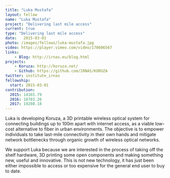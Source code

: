 ```yaml
---
title: "Luka Mustafa"
layout: fellow
name: "Luka Mustafa"
project: "Delivering last mile access"
current: true
type: "Delivering last mile access"
date:   2015-03-01
photo: /images/fellows/luka-mustafa.jpg
video: https://player.vimeo.com/video/178606567
links:
    - Blog: http://irnas.eu/blog.html
projects:
    - Koruza: http://koruza.net/
    - Github: https://github.com/IRNAS/KORUZA
twitter: institute_irnas
fellowship:
  start: 2015-03-01
contribution:
  2015: 14165.79
  2016: 18703.26
  2017: 19280.18
---
```


Luka is developing Koruza, a 3D printable wireless optical system for connecting buildings up to 100m apart with internet access, as a viable low-cost alternative to fiber in urban environments. The objective is to empower individuals to take last-mile connectivity in their own hands and mitigate network bottlenecks through organic growth of wireless optical networks.

We support Luka because we are interested in the process of taking off the shelf hardware, 3D printing some open components and making something new, useful and innovative. This is not new technology, it has just been either impossible to access or too expensive for the general end user to buy to date.
